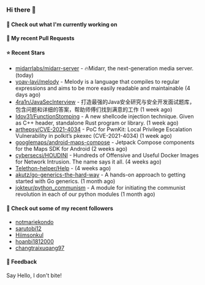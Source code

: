 ### Hi there 👋

#### 👷 Check out what I'm currently working on

#### 🔨 My recent Pull Requests


#### ⭐ Recent Stars

- [midarrlabs/midarr-server](https://github.com/midarrlabs/midarr-server) - 🔥Midarr, the next-generation media server. (today)
- [yoav-lavi/melody](https://github.com/yoav-lavi/melody) - Melody is a language that compiles to regular expressions and aims to be more easily readable and maintainable (4 days ago)
- [4ra1n/JavaSecInterview](https://github.com/4ra1n/JavaSecInterview) - 打造最强的Java安全研究与安全开发面试题库，包含问题和详细的答案，帮助师傅们找到满意的工作 (1 week ago)
- [Idov31/FunctionStomping](https://github.com/Idov31/FunctionStomping) - A new shellcode injection technique. Given as C&#43;&#43; header, standalone Rust program or library. (1 week ago)
- [arthepsy/CVE-2021-4034](https://github.com/arthepsy/CVE-2021-4034) - PoC for PwnKit: Local Privilege Escalation Vulnerability in polkit’s pkexec (CVE-2021-4034) (1 week ago)
- [googlemaps/android-maps-compose](https://github.com/googlemaps/android-maps-compose) - Jetpack Compose components for the Maps SDK for Android (2 weeks ago)
- [cybersecsi/HOUDINI](https://github.com/cybersecsi/HOUDINI) - Hundreds of Offensive and Useful Docker Images for Network Intrusion. The name says it all. (4 weeks ago)
- [Telethon-helper/Help](https://github.com/Telethon-helper/Help) -  (4 weeks ago)
- [akutz/go-generics-the-hard-way](https://github.com/akutz/go-generics-the-hard-way) - A hands-on approach to getting started with Go generics. (1 month ago)
- [jokteur/python_communism](https://github.com/jokteur/python_communism) - A module for initiating the communist revolution in each of our python modules (1 month ago)

#### 👯 Check out some of my recent followers

- [notmariekondo](https://github.com/notmariekondo)
- [sarutobi12](https://github.com/sarutobi12)
- [Hiimsonkul](https://github.com/Hiimsonkul)
- [hoanbi1812000](https://github.com/hoanbi1812000)
- [changtraixuqang97](https://github.com/changtraixuqang97)

#### 💬 Feedback

Say Hello, I don't bite!